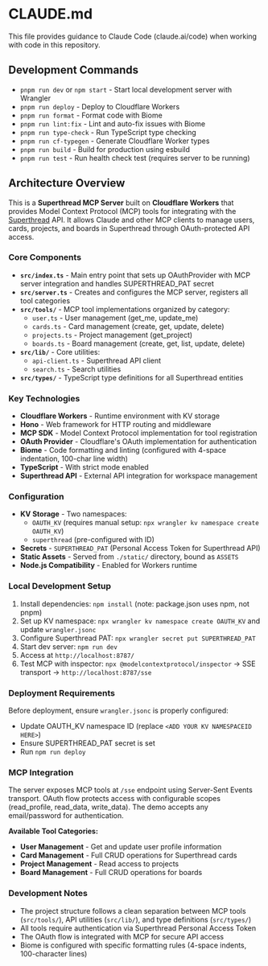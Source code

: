 # CLAUDE.md

This file provides guidance to Claude Code (claude.ai/code) when working with code in this repository.

## Development Commands

- `pnpm run dev` or `npm start` - Start local development server with Wrangler
- `pnpm run deploy` - Deploy to Cloudflare Workers
- `pnpm run format` - Format code with Biome
- `pnpm run lint:fix` - Lint and auto-fix issues with Biome
- `pnpm run type-check` - Run TypeScript type checking
- `pnpm run cf-typegen` - Generate Cloudflare Worker types
- `pnpm run build` - Build for production using esbuild
- `pnpm run test` - Run health check test (requires server to be running)

## Architecture Overview

This is a **Superthread MCP Server** built on **Cloudflare Workers** that provides Model Context Protocol (MCP) tools for integrating with the [Superthread](https://superthread.com) API. It allows Claude and other MCP clients to manage users, cards, projects, and boards in Superthread through OAuth-protected API access.

### Core Components

- **`src/index.ts`** - Main entry point that sets up OAuthProvider with MCP server integration and handles SUPERTHREAD_PAT secret
- **`src/server.ts`** - Creates and configures the MCP server, registers all tool categories
- **`src/tools/`** - MCP tool implementations organized by category:
  - `user.ts` - User management (get_me, update_me)
  - `cards.ts` - Card management (create, get, update, delete)
  - `projects.ts` - Project management (get_project)
  - `boards.ts` - Board management (create, get, list, update, delete)
- **`src/lib/`** - Core utilities:
  - `api-client.ts` - Superthread API client
  - `search.ts` - Search utilities
- **`src/types/`** - TypeScript type definitions for all Superthread entities

### Key Technologies

- **Cloudflare Workers** - Runtime environment with KV storage
- **Hono** - Web framework for HTTP routing and middleware
- **MCP SDK** - Model Context Protocol implementation for tool registration
- **OAuth Provider** - Cloudflare's OAuth implementation for authentication
- **Biome** - Code formatting and linting (configured with 4-space indentation, 100-char line width)
- **TypeScript** - With strict mode enabled
- **Superthread API** - External API integration for workspace management

### Configuration

- **KV Storage** - Two namespaces:
  - `OAUTH_KV` (requires manual setup: `npx wrangler kv namespace create OAUTH_KV`)
  - `superthread` (pre-configured with ID)
- **Secrets** - `SUPERTHREAD_PAT` (Personal Access Token for Superthread API)
- **Static Assets** - Served from `./static/` directory, bound as `ASSETS`
- **Node.js Compatibility** - Enabled for Workers runtime

### Local Development Setup

1. Install dependencies: `npm install` (note: package.json uses npm, not pnpm)
2. Set up KV namespace: `npx wrangler kv namespace create OAUTH_KV` and update `wrangler.jsonc`
3. Configure Superthread PAT: `npx wrangler secret put SUPERTHREAD_PAT`
4. Start dev server: `npm run dev`
5. Access at `http://localhost:8787/`
6. Test MCP with inspector: `npx @modelcontextprotocol/inspector` → SSE transport → `http://localhost:8787/sse`

### Deployment Requirements

Before deployment, ensure `wrangler.jsonc` is properly configured:

- Update OAUTH_KV namespace ID (replace `<ADD YOUR KV NAMESPACEID HERE>`)
- Ensure SUPERTHREAD_PAT secret is set
- Run `npm run deploy`

### MCP Integration

The server exposes MCP tools at `/sse` endpoint using Server-Sent Events transport. OAuth flow protects access with configurable scopes (read_profile, read_data, write_data). The demo accepts any email/password for authentication.

**Available Tool Categories:**

- **User Management** - Get and update user profile information
- **Card Management** - Full CRUD operations for Superthread cards
- **Project Management** - Read access to projects
- **Board Management** - Full CRUD operations for boards

### Development Notes

- The project structure follows a clean separation between MCP tools (`src/tools/`), API utilities (`src/lib/`), and type definitions (`src/types/`)
- All tools require authentication via Superthread Personal Access Token
- The OAuth flow is integrated with MCP for secure API access
- Biome is configured with specific formatting rules (4-space indents, 100-character lines)
